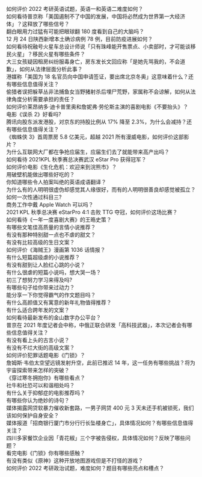 如何评价 2022 考研英语试题，英语一和英语二难度如何？  
如何看待普京称「美国遏制不了中国的发展，中国将必然成为世界第一大经济体」？这释放了哪些信号？  
翻白眼用力过猛有可能把眼球翻 180 度看到自己的大脑吗？  
12 月 24 日陕西新增本土确诊病例 78 例，目前防疫进展如何？  
如何看待祝融号火星车总设计师说「只有珠峰能开售票点、小卖部时，才可能谈移民火星」？移民火星有哪些条件？  
大三女孩疑因租房纠纷服毒身亡，房东发长文回应称「是她先骂我的，不会道歉」，如何从法律层面分析此事？  
港媒称「美国为 18 名官员向中国申请签证，要出席北京冬奥」这意味着什么？还有哪些信息值得关注？  
偷猎者误把躲草丛非法捕鱼女当野猪射杀后埋尸荒野，家属称不会谅解，如何从法律角度分析需要承担的责任？  
如何评价莱昂纳多·迪卡普里奥和詹妮弗·劳伦斯主演的喜剧电影《不要抬头》？  
电影《误杀 2》好看吗?  
腾讯向股东派发港股，对京东的持股比例从 17% 降至 2.3%，为什么会减持？还有哪些信息值得关注？  
《蜘蛛侠 3》首周票房 5.8 亿美元，超越 2021 所有漫威电影，如何评价这部影片？  
为什么互联网大厂都在争抢应届生，应届生们去了就能带来高产出吗？  
如何看待 2021KPL 秋季赛总决赛武汉 eStar Pro 获得冠军？  
如何评价电影《生化危机：欢迎来到浣熊市》？  
用破壁机能做出哪些好吃的？  
你知道哪些令人拍案叫绝的英语成语翻译？  
为什么有的人明明很虚伪却感觉其人缘很好，而有的人明明很善良却感觉被孤立？  
如何一次性通过科目三?  
商务工作中戴 Apple Watch 可以吗？  
2021 KPL 秋季总决赛 eStarPro 4:1 击败 TTG 夺冠，如何评价这场比赛？  
如何看待《一年一度喜剧大赛》的王晧史策？  
有哪些文笔佳高质量的言情小说推荐？  
有没有那种特别甜一点也不虐的甜文？  
有没有比较高级的生日文案？  
如何评价《海贼王》漫画第 1036 话情报？  
有什么短篇超级虐的小说推荐？  
有没有甜到让人脸红心跳的小说？  
有什么很虐的短篇小说吗，想大哭一场？  
初三了想努力学习来得及吗?  
有哪些句子给你带来过动力？  
能分享一下你觉得霸气的作文题目吗？  
有什么高颜值又有寓意的新年礼物值得推荐？  
有什么适合跨年发的文案？  
如何看待最新发布的金山数字办公平台？  
普京在 2021 年度记者会中称，中俄正联合研发「高科技武器」，本次记者会有哪些信息值得关注？  
有没有看上头的古言小说？  
有没有不烂大街的高级文案？  
如何评价犯罪话题电影《门锁》？  
詹姆斯·韦伯太空望远镜发射升空，此前已推迟 14 年，这一任务有哪些挑战？将为宇宙探索带来怎样的突破？  
《穿过寒冬拥抱你》有哪些看点？  
社牛和社恐可以和谐相处吗？  
有什么关于抑郁症的电影推荐吗？  
有哪些你认为绝妙的诗句？  
媒体揭露网贷软暴力催收新套路，一男子网贷 400 元 3 天未还手机被锁死，我们该如何保护自身安全？  
媒体报道「招商银行厦门市分行行长坠楼身亡」，具体情况如何？有哪些信息值得关注？  
四川多家餐饮企业因「青花椒」三个字被告侵权，具体情况如何？反映了哪些问题？  
看完电影《门锁》你有哪些感触？  
有没有类似《原神》这种开放地图游戏但是不打怪的游戏？  
如何评价 2022 考研政治试题，难度如何？题目有哪些亮点和槽点？  
